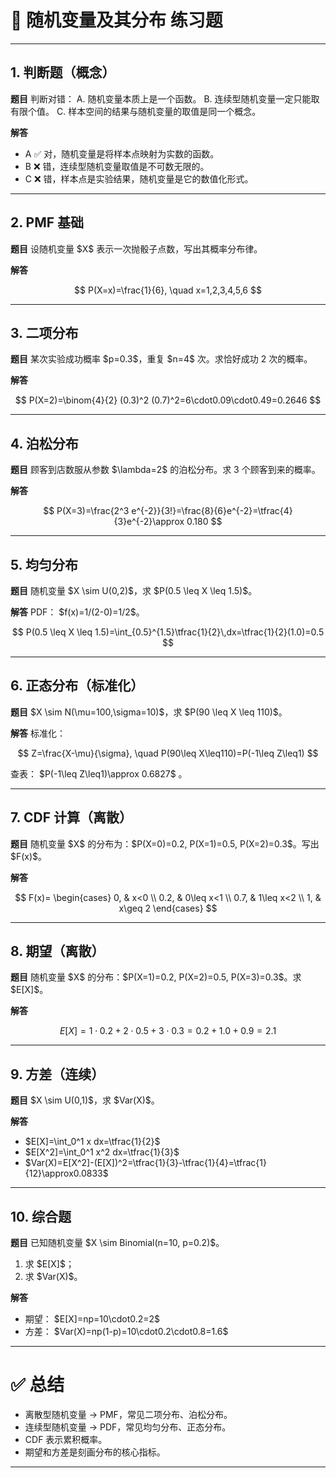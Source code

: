 
# 📘 随机变量及其分布 练习题

---

## 1. 判断题（概念）

**题目**
判断对错：
A. 随机变量本质上是一个函数。
B. 连续型随机变量一定只能取有限个值。
C. 样本空间的结果与随机变量的取值是同一个概念。

**解答**

* A ✅ 对，随机变量是将样本点映射为实数的函数。
* B ❌ 错，连续型随机变量取值是不可数无限的。
* C ❌ 错，样本点是实验结果，随机变量是它的数值化形式。

---

## 2. PMF 基础

**题目**
设随机变量 \$X\$ 表示一次抛骰子点数，写出其概率分布律。

**解答**

$$
P(X=x)=\frac{1}{6}, \quad x=1,2,3,4,5,6
$$

---

## 3. 二项分布

**题目**
某次实验成功概率 \$p=0.3\$，重复 \$n=4\$ 次。求恰好成功 2 次的概率。

**解答**

$$
P(X=2)=\binom{4}{2} (0.3)^2 (0.7)^2=6\cdot0.09\cdot0.49=0.2646
$$

---

## 4. 泊松分布

**题目**
顾客到店数服从参数 \$\lambda=2\$ 的泊松分布。求 3 个顾客到来的概率。

**解答**

$$
P(X=3)=\frac{2^3 e^{-2}}{3!}=\frac{8}{6}e^{-2}=\tfrac{4}{3}e^{-2}\approx 0.180
$$

---

## 5. 均匀分布

**题目**
随机变量 \$X \sim U(0,2)\$，求 \$P(0.5 \leq X \leq 1.5)\$。

**解答**
PDF： $f(x)=1/(2-0)=1/2\$。

$$
P(0.5 \leq X \leq 1.5)=\int_{0.5}^{1.5}\tfrac{1}{2}\,dx=\tfrac{1}{2}(1.0)=0.5
$$

---

## 6. 正态分布（标准化）

**题目**
\$X \sim N(\mu=100,\sigma=10)\$，求 \$P(90 \leq X \leq 110)\$。

**解答**
标准化：

$$
Z=\frac{X-\mu}{\sigma}, \quad P(90\leq X\leq110)=P(-1\leq Z\leq1)
$$

查表： \$P(-1\leq Z\leq1)\approx 0.6827\$ 。

---

## 7. CDF 计算（离散）

**题目**
随机变量 \$X\$ 的分布为：\$P(X=0)=0.2, P(X=1)=0.5, P(X=2)=0.3\$。写出 \$F(x)\$。

**解答**

$$
F(x)=
\begin{cases}
0, & x<0 \\
0.2, & 0\leq x<1 \\
0.7, & 1\leq x<2 \\
1, & x\geq 2
\end{cases}
$$

---

## 8. 期望（离散）

**题目**
随机变量 \$X\$ 的分布：\$P(X=1)=0.2, P(X=2)=0.5, P(X=3)=0.3\$。求 \$E\[X]\$。

**解答**

$$
E[X]=1\cdot0.2+2\cdot0.5+3\cdot0.3=0.2+1.0+0.9=2.1
$$

---

## 9. 方差（连续）

**题目**
\$X \sim U(0,1)\$，求 \$Var(X)\$。

**解答**

* \$E\[X]=\int\_0^1 x dx=\tfrac{1}{2}\$
* \$E\[X^2]=\int\_0^1 x^2 dx=\tfrac{1}{3}\$
* \$Var(X)=E\[X^2]-(E\[X])^2=\tfrac{1}{3}-\tfrac{1}{4}=\tfrac{1}{12}\approx0.0833\$

---

## 10. 综合题

**题目**
已知随机变量 \$X \sim Binomial(n=10, p=0.2)\$。

1. 求 \$E\[X]\$；
2. 求 \$Var(X)\$。

**解答**

* 期望： \$E\[X]=np=10\cdot0.2=2\$
* 方差： \$Var(X)=np(1-p)=10\cdot0.2\cdot0.8=1.6\$

---

# ✅ 总结

* 离散型随机变量 → PMF，常见二项分布、泊松分布。
* 连续型随机变量 → PDF，常见均匀分布、正态分布。
* CDF 表示累积概率。
* 期望和方差是刻画分布的核心指标。

---



